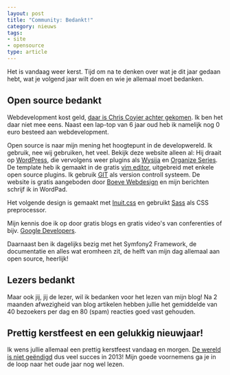 ```yaml
---
layout: post
title: "Community: Bedankt!"
category: nieuws
tags:
- site
- opensource
type: article
---
```

Het is vandaag weer kerst. Tijd om na te denken over wat je dit jaar gedaan
hebt, wat je volgend jaar wilt doen en wie je allemaal moet bedanken.

<!--more-->

## Open source bedankt

Webdevelopment kost geld,
[daar is Chris Coyier achter gekomen](http://css-tricks.com/web-developer-economics-hardware-costs/).
Ik ben het daar niet mee eens. Naast een lap-top van 6 jaar oud heb ik namelijk
nog 0 euro besteed aan webdevelopment.

Open source is naar mijn mening het hoogtepunt in de developwereld. Ik gebruik,
nee wij gebruiken, het veel. Bekijk deze website alleen al: Hij draait op
[WordPress](http://wordpress.org/), die vervolgens weer plugins als
[Wysija](http://wysija.com) en [Organize
Series](http://wordpress.org/extend/plugins/organize-series/).  De template heb
ik gemaakt in de gratis [vim editor](http://www.vim.org/), uitgebreid met
enkele open source plugins. Ik gebruik [GIT](http://git-scm.com/) als version
controll systeem. De website is gratis aangeboden door [Boeve
Webdesign](http://boevewebdesign.nl/) en mijn berichten schrijf ik in WordPad.

Het volgende design is gemaakt met [Inuit.css](http://inuitcss.com) en gebruikt
[Sass](http://sass-lang.com/) als CSS preprocessor.

Mijn kennis doe ik op door gratis blogs en gratis video's van conferenties of
bijv. [Google Developers](http://www.youtube.com/user/googledevelopers).

Daarnaast ben ik dagelijks bezig met het Symfony2 Framework, de documentatie en
alles wat eromheen zit, de helft van mijn dag allemaal aan open source,
heerlijk!

## Lezers bedankt

Maar ook jij, jij de lezer, wil ik bedanken voor het lezen van mijn blog!  Na 2
maanden afwezigheid van blog artikelen hebben jullie het gemiddelde van
40 bezoekers per dag en 80 (spam) reacties goed vast gehouden.

## Prettig kerstfeest en een gelukkig nieuwjaar!

Ik wens jullie allemaal een prettig kerstfeest vandaag en morgen.
[De wereld is niet geëndigd](https://twitter.com/donttrythis/status/282155927778492416)
dus veel succes in 2013! Mijn goede voornemens ga je in de loop naar het oude
jaar nog wel lezen.
